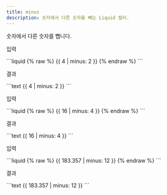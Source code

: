 ```yaml
---
title: minus
description: 숫자에서 다른 숫자를 빼는 Liquid 필터.
---
```


숫자에서 다른 숫자를 뺍니다.

<p class="code-label">입력</p>
```liquid
{% raw %}
{{ 4 | minus: 2 }}
{% endraw %}
```

<p class="code-label">결과</p>
```text
{{ 4 | minus: 2 }}
```

<p class="code-label">입력</p>
```liquid
{% raw %}
{{ 16 | minus: 4 }}
{% endraw %}
```

<p class="code-label">결과</p>
```text
{{ 16 | minus: 4 }}
```

<p class="code-label">입력</p>
```liquid
{% raw %}
{{ 183.357 | minus: 12 }}
{% endraw %}
```

<p class="code-label">결과</p>
```text
{{ 183.357 | minus: 12 }}
```
